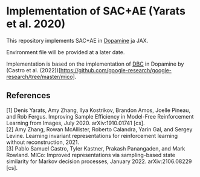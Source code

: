 # Implementation of SAC+AE (Yarats et al. 2020)

This repository implements SAC+AE in [Dopamine](https://github.com/google/dopamine/tree/master) ja JAX.

Environment file will be provided at a later date.

Implementation is based on the implementation of [DBC](https://github.com/facebookresearch/deep_bisim4control/tree/main) in Dopamine by (Castro et al. (2022))[https://github.com/google-research/google-research/tree/master/mico]. 

## References
[1] Denis Yarats, Amy Zhang, Ilya Kostrikov, Brandon Amos, Joelle Pineau, and Rob
Fergus. Improving Sample Efficiency in Model-Free Reinforcement Learning
from Images, July 2020. arXiv:1910.01741 [cs].  
[2] Amy Zhang, Rowan McAllister, Roberto Calandra, Yarin Gal, and Sergey
Levine. Learning invariant representations for reinforcement learning without
reconstruction, 2021.  
[3] Pablo Samuel Castro, Tyler Kastner, Prakash Panangaden, and Mark Rowland.
MICo: Improved representations via sampling-based state similarity for Markov
decision processes, January 2022. arXiv:2106.08229 [cs].  
